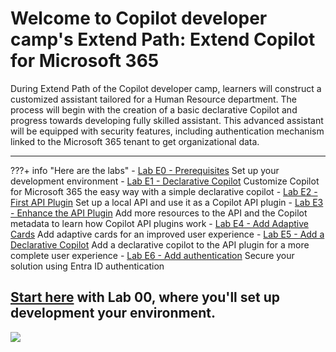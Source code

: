 
# Welcome to Copilot developer camp's Extend Path: Extend Copilot for Microsoft 365

During Extend Path of the Copilot developer camp, learners will construct a customized assistant tailored for a Human Resource department. The process will begin with the creation of a basic declarative Copilot and progress towards developing fully skilled assistant. This advanced assistant will be equipped with security features, including authentication mechanism linked to the Microsoft 365 tenant to get organizational data.

<hr />

???+ info "Here are the labs"
    - [Lab E0 - Prerequisites](/copilot-camp/pages/extend-m365-copilot/00-prerequisites) Set up your development environment
    - [Lab E1 - Declarative Copilot](/copilot-camp/pages/extend-m365-copilot/01-declarative-copilot) Customize Copilot for Microsoft 365 the easy way with a simple declarative copilot
    - [Lab E2 - First API Plugin](/copilot-camp/pages/extend-m365-copilot/02-api-plugin) Set up a local API and use it as a Copilot API plugin
    - [Lab E3 - Enhance the API Plugin](/copilot-camp/pages/extend-m365-copilot/03-enhance-api-plugin) Add more resources to the API and the Copilot metadata to learn how Copilot API plugins work
    - [Lab E4 - Add Adaptive Cards](/copilot-camp/pages/extend-m365-copilot/04-add-adaptive-card) Add adaptive cards for an improved user experience
    - [Lab E5 - Add a Declarative Copilot](/copilot-camp/pages/extend-m365-copilot/05-add-declarative-copilot) Add a declarative copilot to the API plugin for a more complete user experience
    - [Lab E6 - Add authentication](/copilot-camp/pages/extend-m365-copilot/06-add-authentication) Secure your solution using Entra ID authentication
  
## <a href="./00-prerequisites">Start here</a> with Lab 00, where you'll set up development your environment.

<img src="https://pnptelemetry.azurewebsites.net/copilot-camp/extend-m365-copilot/index" />